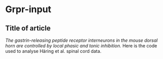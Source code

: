 # Grpr-input
## Title of article
*The gastrin-releasing peptide receptor interneurons in the mouse dorsal horn are controlled by local phasic and tonic inhibition.* 
Here is the code used to analyse Häring et al. spinal cord data.
